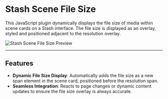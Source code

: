 # Stash Scene File Size

This JavaScript plugin dynamically displays the file size of media within scene cards on a Stash interface. The file size is displayed as an overlay, styled and positioned adjacent to the resolution overlay.

![Stash Scene File Size Preview](https://github.com/Serechops/Serechops-Stash/blob/main/plugins/stashSceneFileSize/stash_filesize.png)

---

## Features

- **Dynamic File Size Display**: Automatically adds the file size as a new span element in the scene card, positioned before the resolution span.
- **Seamless Integration**: Reacts to page changes or dynamic content updates to ensure the file size overlay is always accurate.

